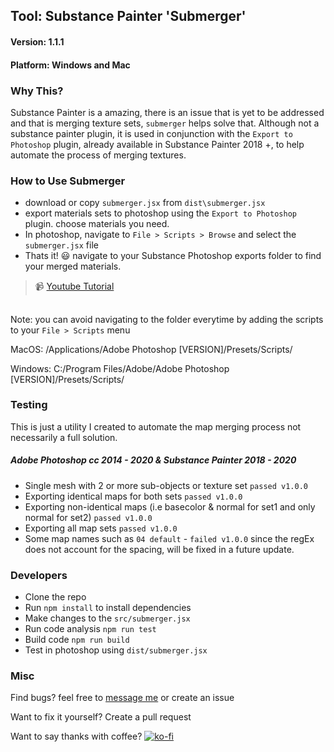 ## Tool: Substance Painter 'Submerger'
#### Version: 1.1.1
#### Platform: Windows and Mac

### Why This?
Substance Painter is a amazing, there is an issue that is yet to be addressed and that is merging texture sets, `submerger` helps solve that. Although not a substance painter plugin, it is used in conjunction with the `Export to Photoshop` plugin, already available in Substance Painter 2018 +, to help automate the process of merging textures.

### How to Use Submerger
- download or copy `submerger.jsx` from `dist\submerger.jsx`
- export materials sets to photoshop using the `Export to Photoshop` plugin. choose materials you need.
- In photoshop, navigate to `File > Scripts > Browse` and select the `submerger.jsx` file
- Thats it! :smiley: navigate to your Substance Photoshop exports folder to find your merged materials.
> :video_camera: [Youtube Tutorial](https://www.youtube.com/watch?v=_XI0rpOZBD0) 
##

Note: you can avoid navigating to the folder everytime by adding the scripts to your `File > Scripts` menu  

 MacOS: /Applications/Adobe Photoshop [VERSION]/Presets/Scripts/  
 
 Windows: C:/Program Files/Adobe/Adobe Photoshop [VERSION]/Presets/Scripts/

### Testing
This is just a utility I created to automate the map merging process not necessarily a full solution. 

##### Adobe Photoshop cc 2014 - 2020 & Substance Painter 2018 - 2020

 - Single mesh with 2 or more sub-objects or texture set `passed v1.0.0`
 - Exporting identical maps for both sets `passed v1.0.0`
 - Exporting non-identical maps (i.e basecolor & normal for set1 and only normal for set2) `passed v1.0.0`
 - Exporting all map sets `passed v1.0.0`
 - Some map names such as `04 default` - `failed v1.0.0` since the regEx does not account for the spacing, will be fixed in a future update.

 ### Developers
 
 - Clone the repo
 - Run `npm install` to install dependencies
 - Make changes to the `src/submerger.jsx`
 - Run code analysis `npm run test`
 - Build code `npm run build`
 - Test in photoshop using `dist/submerger.jsx`
 
 ### Misc
 Find bugs? feel free to [message me](https://www.comphonia.com/#contact) or create an issue
 
 Want to fix it yourself? Create a pull request
 
 Want to say thanks with coffee?    [![ko-fi](https://www.ko-fi.com/img/donate_sm.png)](https://ko-fi.com/X8X5OPHE)
